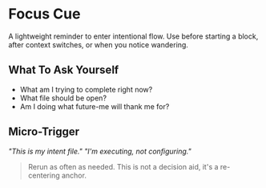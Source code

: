 # Focus Cue

A lightweight reminder to enter intentional flow.
Use before starting a block, after context switches, or when you notice wandering.

## What To Ask Yourself
- What am I trying to complete right now?
- What file should be open?
- Am I doing what future-me will thank me for?

## Micro-Trigger
_"This is my intent file."_
_"I'm executing, not configuring."_

> Rerun as often as needed. This is not a decision aid, it's a re-centering anchor.
